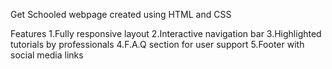 Get Schooled webpage created using HTML and CSS

Features
1.Fully responsive layout
2.Interactive navigation bar
3.Highlighted tutorials by professionals
4.F.A.Q section for user support
5.Footer with social media links
